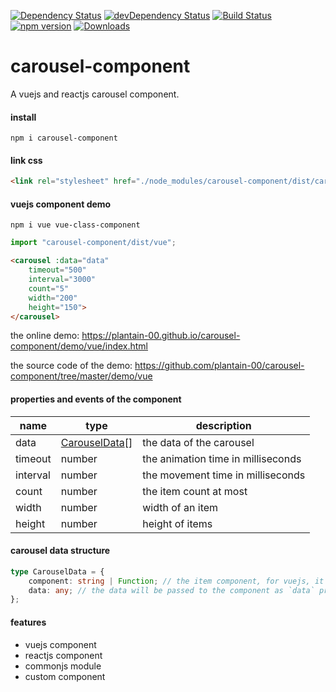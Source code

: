 [![Dependency Status](https://david-dm.org/plantain-00/carousel-component.svg)](https://david-dm.org/plantain-00/carousel-component)
[![devDependency Status](https://david-dm.org/plantain-00/carousel-component/dev-status.svg)](https://david-dm.org/plantain-00/carousel-component#info=devDependencies)
[![Build Status](https://travis-ci.org/plantain-00/carousel-component.svg?branch=master)](https://travis-ci.org/plantain-00/carousel-component)
[![npm version](https://badge.fury.io/js/carousel-component.svg)](https://badge.fury.io/js/carousel-component)
[![Downloads](https://img.shields.io/npm/dm/carousel-component.svg)](https://www.npmjs.com/package/carousel-component)

# carousel-component
A vuejs and reactjs carousel component.

#### install

`npm i carousel-component`

#### link css

```html
<link rel="stylesheet" href="./node_modules/carousel-component/dist/carousel.min.css" />
```

#### vuejs component demo

`npm i vue vue-class-component`

```ts
import "carousel-component/dist/vue";
```

```html
<carousel :data="data"
    timeout="500"
    interval="3000"
    count="5"
    width="200"
    height="150">
</carousel>
```

the online demo: https://plantain-00.github.io/carousel-component/demo/vue/index.html

the source code of the demo: https://github.com/plantain-00/carousel-component/tree/master/demo/vue

#### properties and events of the component

name | type | description
--- | --- | ---
data | [CarouselData](#carousel-data-structure)[] | the data of the carousel
timeout | number | the animation time in milliseconds
interval | number | the movement time in milliseconds
count | number | the item count at most
width | number | width of an item
height | number | height of items

#### carousel data structure

```ts
type CarouselData = {
    component: string | Function; // the item component, for vuejs, it is the component name, for reactjs, it is the class object
    data: any; // the data will be passed to the component as `data` props
};
```

#### features

+ vuejs component
+ reactjs component
+ commonjs module
+ custom component
